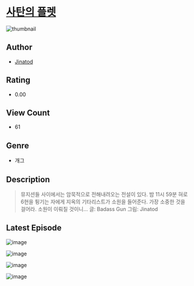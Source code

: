 # [사탄의 플렛](https://comic.naver.com/bestChallenge/list?titleId=811456)
![thumbnail](https://image-comic.pstatic.net/user_contents_data/challenge_comic/2023/05/25/364013/upload_7219658752061944372_480x623.jpeg)

## Author
- [Jinatod](https://comic.naver.com/artistTitle?id=364013)

## Rating
- 0.00

## View Count
- 61

## Genre
- 개그

## Description
> 뮤지션들 사이에서는 암묵적으로 전해내려오는 전설이 있다. 밤 11시 59분 혀로 6현을 튕기는 자에게 지옥의 기타리스트가 소원을 들어준다. 가장 소중한 것을 걸어라. 소원이 이뤄질 것이니... 글: Badass Gun 그림: Jinatod


## Latest Episode
![image](https://image-comic.pstatic.net/user_contents_data/challenge_comic/2023/05/26/364013/upload_4122821404946359910.jpeg)

![image](https://image-comic.pstatic.net/user_contents_data/challenge_comic/2023/05/26/364013/upload_4063485159636545846.jpeg)

![image](https://image-comic.pstatic.net/user_contents_data/challenge_comic/2023/05/26/364013/upload_3690243821605708340.jpeg)

![image](https://image-comic.pstatic.net/user_contents_data/challenge_comic/2023/05/26/364013/upload_7003208696238072931.jpeg)
